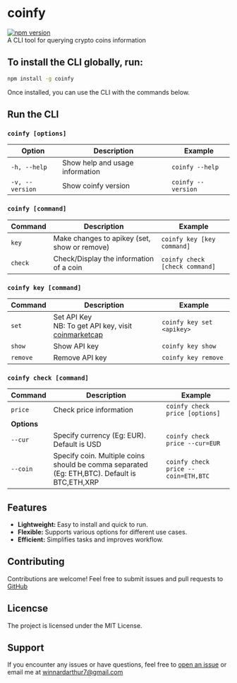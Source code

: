 # coinfy

[![npm version](https://badge.fury.io/js/coinfy.svg)](https://badge.fury.io/js/coinfy)  
A CLI tool for querying crypto coins information

## To install the CLI globally, run:
```bash
npm install -g coinfy
```

Once installed, you can use the CLI with the commands below.

## Run the CLI
### `coinfy [options]`

| Option | Description | Example |
|--------|-------------|---------|
| `-h, --help` | Show help and usage information | `coinfy --help` |
| `-v, --version` | Show coinfy version | `coinfy --version` |

### `coinfy [command]`
| Command | Description | Example |
|---------|-------------|---------|
| `key`   | Make changes to apikey (set, show or remove) | `coinfy key [key command]`|
| `check` | Check/Display the information of a coin | `coinfy check [check command]` |

### `coinfy key [command]`
| Command | Description | Example |
|---------|-------------|---------|
| `set`   | Set API Key <br/>NB: To get API key, visit [coinmarketcap](https://coinmarketcap.com) | `coinfy key set <apikey>`|
| `show` | Show API key | `coinfy key show` |
| `remove` | Remove API key | `coinfy key remove` |

### `coinfy check [command]`
| Command | Description | Example |
|---------|-------------|---------|
| `price` | Check price information | `coinfy check price [options]`|
| __Options__ |
| `--cur` | Specify currency (Eg: EUR). Default is USD | `coinfy check price --cur=EUR`|
| `--coin` | Specify coin. Multiple coins should be comma separated (Eg: ETH,BTC). Default is BTC,ETH,XRP | `coinfy check price --coin=ETH,BTC`|

## Features
+ <b>Lightweight: </b>Easy to install and quick to run.
+ **Flexible:** Supports various options for different use cases.
+ __Efficient:__ Simplifies tasks and improves workflow.

## Contributing
Contributions are welcome!
Feel free to submit issues and pull requests to [GitHub](https://github.com/WinnardArthur/coinfy)

## Licencse
The project is licensed under the MIT License.

## Support
If you encounter any issues or have questions, feel free to [open an issue](https://github.com/WinnardArthur/coinfy/issues) or email me at [winnardarthur7@gmail.com](mailto:winnardarthur7@gmail.com)





